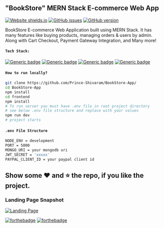 ## "BookStore" MERN Stack E-commerce Web App

<!-- [![Deploy](https://www.herokucdn.com/deploy/button.svg)](https://bookstoresite.herokuapp.com/) -->

[![Website shields.io](https://img.shields.io/website-up-down-green-red/http/shields.io.svg)](https://bookstoresite.herokuapp.com/) [![GitHub issues](https://img.shields.io/github/issues/Naereen/StrapDown.js.svg)](https://github.com/Prince-Shivaram/BookStore-App/issues/) [![GitHub version](https://badge.fury.io/gh/Naereen%2FStrapDown.js.svg)](https://bookstoresite.herokuapp.com/)

BookStore E-commerce Web Application built using MERN Stack. It has many features like buying products, managing orders & users by admin. Along with Cart Checkout, Payment Gateway Integration, and Many more!

<!-- - Check Live Demo here: https://bookstoresite.herokuapp.com/  -->

#### `Tech Stack:`

[![Generic badge](https://img.shields.io/badge/Node.js->=10-red.svg)](https://shields.io/)  [![Generic badge](https://img.shields.io/badge/React.js->=16.8-blue.svg)](https://shields.io/)  [![Generic badge](https://img.shields.io/badge/MongoDB->=4-teal.svg)](https://shields.io/)  [![Generic badge](https://img.shields.io/badge/Express.js->=4-<COLOR>.svg)](https://shields.io/)



#### `How to run locally?`

```bash
git clone https://github.com/Prince-Shivaram/BookStore-App/
cd BookStore-App
npm install
cd frontend
npm install
# To run server you must have .env file in root project directory
# see below .env file structure and replace with your values
npm run dev
# project starts

```

#### `.env File Structure`

```bash
NODE_ENV = development
PORT = 5000
MONGO_URI = your mongodb uri
JWT_SECRET = 'xxxxx'
PAYPAL_CLIENT_ID = your paypal client id

```

## Show some :heart: and :star: the repo, if you like the project.

### Landing Page Snapshot
[![Landing Page](https://user-images.githubusercontent.com/42378118/98068030-f3cede00-1e80-11eb-9277-66e1ebd88893.png)](https://bookstoresite.herokuapp.com/)


 [![forthebadge](https://forthebadge.com/images/badges/built-with-love.svg)](https://forthebadge.com)  [![forthebadge](https://forthebadge.com/images/badges/made-with-javascript.svg)](https://forthebadge.com)
